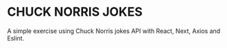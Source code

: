 # CHUCK NORRIS JOKES

A simple exercise using Chuck Norris jokes API with React, Next, Axios and Eslint.